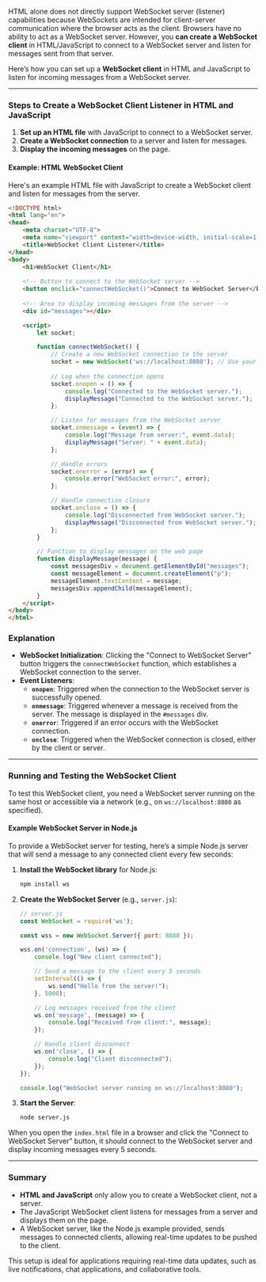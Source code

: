 HTML alone does not directly support WebSocket server (listener) capabilities because WebSockets are intended for client-server communication where the browser acts as the client. Browsers have no ability to act as a WebSocket server. However, you **can create a WebSocket client** in HTML/JavaScript to connect to a WebSocket server and listen for messages sent from that server.

Here’s how you can set up a **WebSocket client** in HTML and JavaScript to listen for incoming messages from a WebSocket server.

---

### Steps to Create a WebSocket Client Listener in HTML and JavaScript

1. **Set up an HTML file** with JavaScript to connect to a WebSocket server.
2. **Create a WebSocket connection** to a server and listen for messages.
3. **Display the incoming messages** on the page.

#### Example: HTML WebSocket Client

Here's an example HTML file with JavaScript to create a WebSocket client and listen for messages from the server.

```html
<!DOCTYPE html>
<html lang="en">
<head>
    <meta charset="UTF-8">
    <meta name="viewport" content="width=device-width, initial-scale=1.0">
    <title>WebSocket Client Listener</title>
</head>
<body>
    <h1>WebSocket Client</h1>
    
    <!-- Button to connect to the WebSocket server -->
    <button onclick="connectWebSocket()">Connect to WebSocket Server</button>
    
    <!-- Area to display incoming messages from the server -->
    <div id="messages"></div>

    <script>
        let socket;

        function connectWebSocket() {
            // Create a new WebSocket connection to the server
            socket = new WebSocket('ws://localhost:8080'); // Use your server URL here
            
            // Log when the connection opens
            socket.onopen = () => {
                console.log("Connected to the WebSocket server.");
                displayMessage("Connected to the WebSocket server.");
            };

            // Listen for messages from the WebSocket server
            socket.onmessage = (event) => {
                console.log("Message from server:", event.data);
                displayMessage("Server: " + event.data);
            };

            // Handle errors
            socket.onerror = (error) => {
                console.error("WebSocket error:", error);
            };

            // Handle connection closure
            socket.onclose = () => {
                console.log("Disconnected from WebSocket server.");
                displayMessage("Disconnected from WebSocket server.");
            };
        }

        // Function to display messages on the web page
        function displayMessage(message) {
            const messagesDiv = document.getElementById("messages");
            const messageElement = document.createElement("p");
            messageElement.textContent = message;
            messagesDiv.appendChild(messageElement);
        }
    </script>
</body>
</html>
```

### Explanation

- **WebSocket Initialization**: Clicking the "Connect to WebSocket Server" button triggers the `connectWebSocket` function, which establishes a WebSocket connection to the server.
- **Event Listeners**:
  - **`onopen`**: Triggered when the connection to the WebSocket server is successfully opened.
  - **`onmessage`**: Triggered whenever a message is received from the server. The message is displayed in the `#messages` div.
  - **`onerror`**: Triggered if an error occurs with the WebSocket connection.
  - **`onclose`**: Triggered when the WebSocket connection is closed, either by the client or server.

---

### Running and Testing the WebSocket Client

To test this WebSocket client, you need a WebSocket server running on the same host or accessible via a network (e.g., on `ws://localhost:8080` as specified). 

#### Example WebSocket Server in Node.js

To provide a WebSocket server for testing, here’s a simple Node.js server that will send a message to any connected client every few seconds:

1. **Install the WebSocket library** for Node.js:

   ```bash
   npm install ws
   ```

2. **Create the WebSocket Server** (e.g., `server.js`):

   ```javascript
   // server.js
   const WebSocket = require('ws');

   const wss = new WebSocket.Server({ port: 8080 });

   wss.on('connection', (ws) => {
       console.log("New client connected");

       // Send a message to the client every 5 seconds
       setInterval(() => {
           ws.send("Hello from the server!");
       }, 5000);

       // Log messages received from the client
       ws.on('message', (message) => {
           console.log("Received from client:", message);
       });

       // Handle client disconnect
       ws.on('close', () => {
           console.log("Client disconnected");
       });
   });

   console.log("WebSocket server running on ws://localhost:8080");
   ```

3. **Start the Server**:

   ```bash
   node server.js
   ```

When you open the `index.html` file in a browser and click the "Connect to WebSocket Server" button, it should connect to the WebSocket server and display incoming messages every 5 seconds.

---

### Summary

- **HTML and JavaScript** only allow you to create a WebSocket client, not a server.
- The JavaScript WebSocket client listens for messages from a server and displays them on the page.
- A WebSocket server, like the Node.js example provided, sends messages to connected clients, allowing real-time updates to be pushed to the client.

This setup is ideal for applications requiring real-time data updates, such as live notifications, chat applications, and collaborative tools.
